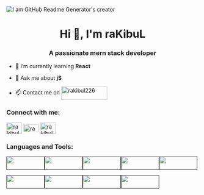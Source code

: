 ![I am GitHub Readme Generator's creator](https://scontent.fdac24-3.fna.fbcdn.net/v/t39.30808-6/375131098_3192340321059927_384927317042349086_n.jpg?_nc_cat=104&ccb=1-7&_nc_sid=5f2048&_nc_eui2=AeH5G_3YcyuFwu9JcoVkC2e4WwPhAQpGjjVbA-EBCkaONSmc51cz-K09Nxjkj0ZsDxhweSB6HPZxMk_bkltraBwA&_nc_ohc=Zw4u8HeQznkAX8AUiQk&_nc_ht=scontent.fdac24-3.fna&oh=00_AfDiKezcVvOMKmfVETz8h3mCmkq_Yvz1SDKX8_IA_xm_TQ&oe=65433802)

<h1 align="center">Hi 👋, I'm raKibuL</h1>
<h3 align="center">A passionate mern stack developer</h3>

- 🌱 I’m currently learning **React**

- 💬 Ask me about **jS**

- 📫 Contact me on <a href="https://wa.me/1779048226" target="blank"><img align="center" src="https://img.shields.io/badge/WhatsApp-25D366?style=for-the-badge&logo=whatsapp&logoColor=white" alt="rakibul226" height="35" width="120" /></a>






<h3 align="left">Connect with me:</h3>
<p align="left">
<a href="https://linkedin.com/in/rakibul226" target="blank"><img align="center" src="https://raw.githubusercontent.com/rahuldkjain/github-profile-readme-generator/master/src/images/icons/Social/linked-in-alt.svg" alt="rakibul islam" height="30" width="40" /></a>
<a href="https://fb.com/rakibul226" target="blank"><img align="center" src="https://raw.githubusercontent.com/rahuldkjain/github-profile-readme-generator/master/src/images/icons/Social/facebook.svg" alt="rakibul islam" height="20" width="40" /></a>
<a href="https://instagram.com/rakibulislam226" target="blank"><img align="center" src="https://raw.githubusercontent.com/rahuldkjain/github-profile-readme-generator/master/src/images/icons/Social/instagram.svg" alt="rakibul226" height="30" width="40" /></a>
</p>

<h3 align="left">Languages and Tools:</h3>

<a href=""><img src="https://img.shields.io/badge/HTML5-E34F26?style=for-the-badge&logo=html5&logoColor=white" width="100" height="35"/></a><a href=""><img src="https://img.shields.io/badge/CSS3-1572B6?style=for-the-badge&logo=css3&logoColor=white" width="100" height="35"/></a><a href=""><img src="https://img.shields.io/badge/JavaScript-323330?style=for-the-badge&logo=javascript&logoColor=F7DF1E" width="100" height="35"/></a><a href=""><img src="https://img.shields.io/badge/Tailwind_CSS-38B2AC?style=for-the-badge&logo=tailwind-css&logoColor=white" width="100" height="35"/></a><a href=""><img src="https://img.shields.io/badge/React-20232A?style=for-the-badge&logo=react&logoColor=61DAFB" width="100" height="35"/></a>


<a href=""><img src="https://img.shields.io/badge/Bootstrap-563D7C?style=for-the-badge&logo=bootstrap&logoColor=white" width="100" height="35"/></a><a href=""><img src="https://img.shields.io/badge/MySQL-005C84?style=for-the-badge&logo=mysql&logoColor=white" width="100" height="35"/></a><a href=""><img src="https://img.shields.io/badge/Oracle-F80000?style=for-the-badge&logo=Oracle&logoColor=white" width="100" height="35"/></a><a href=""><img src="https://img.shields.io/badge/C%2B%2B-00599C?style=for-the-badge&logo=c%2B%2B&logoColor=white" width="100" height="35"/></a>

<!---<a href=""><img src="" width="100" height="35"/></a>
<!---a href=""><img src="" width="100" height="35"/></a>



